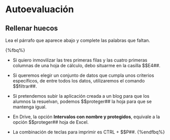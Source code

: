 
# Autoevaluación

## Rellenar huecos

Lea el párrafo que aparece abajo y complete las palabras que faltan.

{%fbq%}
* Si quiero inmovilizar las tres primeras filas y las cuatro primeras columnas de una hoja de cálculo, debo situarme en la casilla $$E4##.

* Si queremos elegir un conjunto de datos que cumpla unos criterios específicos, de entre todos los datos, utilizaremos el comando $$filtrar##.

* Si pretendemos subir la aplicación creada a un blog para que los alumnos la resuelvan, podemos 
$$proteger## la hoja para que se mantenga igual.

* En Drive, la opción **Intervalos con nombre y protegidos**, equivale a la opción $$proteger## hoja de Excel.

* La combinación de teclas para imprimir es CTRL + $$P##.
{%endfbq%}